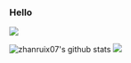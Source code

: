 ### Hello
![](https://github-readme-stats.vercel.app/api/top-langs/?username=zhanruix07&layout=compact&langs_count=6)

![zhanruix07's github stats](https://github-readme-stats.vercel.app/api?username=zhanruix07&show_icons=true&theme=vue) 
[![](https://activity-graph.herokuapp.com/graph?username=zhanruix07&theme=dracula)](https://github.com/ashutosh00710/github-readme-activity-graph)






